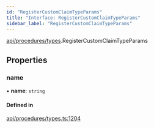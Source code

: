 ```yaml
---
id: "RegisterCustomClaimTypeParams"
title: "Interface: RegisterCustomClaimTypeParams"
sidebar_label: "RegisterCustomClaimTypeParams"
---
```


[api/procedures/types](../../../../../modules/API/Procedures/Types/Types.md).RegisterCustomClaimTypeParams

## Properties

### name

• **name**: `string`

#### Defined in

[api/procedures/types.ts:1204](https://github.com/PolymeshAssociation/polymesh-sdk/blob/968f8d70c/src/api/procedures/types.ts#L1204)
